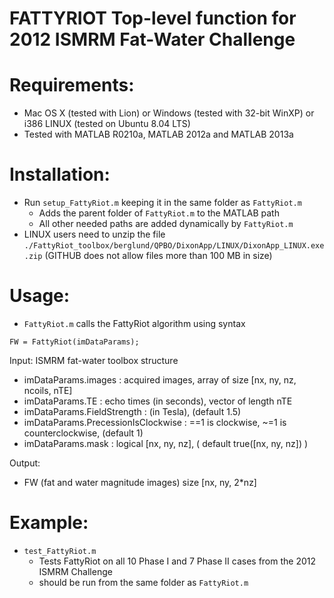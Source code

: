 # FATTYRIOT Top-level function for 2012 ISMRM Fat-Water Challenge

Requirements:
=============
* Mac OS X (tested with Lion) or Windows (tested with 32-bit WinXP) or i386 LINUX (tested on Ubuntu 8.04 LTS)
* Tested with MATLAB R0210a, MATLAB 2012a and MATLAB 2013a

Installation:
=============
* Run `setup_FattyRiot.m` keeping it in the same folder as `FattyRiot.m`
  - Adds the parent folder of `FattyRiot.m` to the MATLAB path
  - All other needed paths are added dynamically by `FattyRiot.m`
* LINUX users need to unzip the file `./FattyRiot_toolbox/berglund/QPBO/DixonApp/LINUX/DixonApp_LINUX.exe.zip` (GITHUB does not allow files more than 100 MB in size)

Usage:
======
* `FattyRiot.m` calls the FattyRiot algorithm using syntax

`FW = FattyRiot(imDataParams);`

  Input: ISMRM fat-water toolbox structure
  - imDataParams.images                : acquired images, array of size [nx, ny, nz, ncoils, nTE]
  - imDataParams.TE                    : echo times (in seconds), vector of length nTE
  - imDataParams.FieldStrength         : (in Tesla), (default 1.5)
  - imDataParams.PrecessionIsClockwise : ==1 is clockwise, ~=1 is counterclockwise, (default 1) 
  - imDataParams.mask                  : logical [nx, ny, nz], ( default true([nx, ny, nz]) )

  Output:
  - FW (fat and water magnitude images) size [nx, ny, 2*nz]
  
Example:
========
* `test_FattyRiot.m`
  - Tests FattyRiot on all 10 Phase I and 7 Phase II cases from the 2012 ISMRM Challenge
  - should be run from the same folder as `FattyRiot.m`
